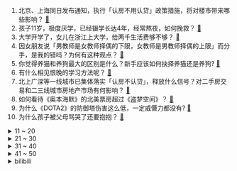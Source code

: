 1. 北京、上海同日发布通知，执行「认房不用认贷」政策措施，将对楼市带来哪些影响？ [:link:](https://www.zhihu.com/question/620177012)
2. 孩子11岁，极度厌学，已经辍学长达4年，经常熬夜，如何挽救？ [:link:](https://www.zhihu.com/question/620035176)
3. 大学开学了，女儿在浙江上大学，给两千生活费够不够？ [:link:](https://www.zhihu.com/question/619959093)
4. 因女朋友说「男教师是女教师择偶的下限，女教师是男教师择偶的上限」而分手，是我的错吗？为何有这种观点？ [:link:](https://www.zhihu.com/question/619195315)
5. 你觉得养猫和养狗最大的区别是什么？新手应该如何抉择养猫还是养狗? [:link:](https://www.zhihu.com/question/613648764)
6. 有什么相见恨晚的学习方法呢？ [:link:](https://www.zhihu.com/question/268565678)
7. 北上广深等一线城市已集体落实「认房不认贷」，释放什么信号？对二手房交易和二三线城市房地产市场有何影响？ [:link:](https://www.zhihu.com/question/620181211)
8. 如何看待《奥本海默》的北美票房超过《盗梦空间》？ [:link:](https://www.zhihu.com/question/619375441)
9. 为什么《DOTA2》的防御塔伤害这么低，一定威慑力都没有? [:link:](https://www.zhihu.com/question/620015338)
10. 为什么孩子被父母骂哭了还要抱抱？ [:link:](https://www.zhihu.com/question/615833179)
<details>
<summary>11 ~ 20</summary>

11. 北京、上海、深圳、河南多地公布首套商业性个人住房贷款利率下限，有人利息少了 41 万，哪些人将受益？ [:link:](https://www.zhihu.com/question/620154745)
12. 冷兵器时代怎么对付大量披甲战象？ [:link:](https://www.zhihu.com/question/450137451)
13. 韩媒曝「成龙金喜善时隔 18 年再度合作拍《神话 2》」，对此如何评价？你有哪些期待？ [:link:](https://www.zhihu.com/question/619988995)
14. 在制作漫画改编的动画时，原画是否每次都需要学习漫画家的画风？ [:link:](https://www.zhihu.com/question/23168506)
15. 如何评价《超级马力欧兄弟：惊奇》任天堂专属直面会？ [:link:](https://www.zhihu.com/question/620065156)
16. 荷兰光刻机出口管制明日生效，商务部回应中荷是否有新的磋商结果，哪些信息值得关注？ [:link:](https://www.zhihu.com/question/620003791)
17. 住在男朋友家里，他总是要我在他家打扫卫生做家务，我不想做，两人总因为这个事吵架，是我的问题吗？ [:link:](https://www.zhihu.com/question/619329286)
18. 如何评价《披荆斩棘》第三季的一公舞台（上）？ [:link:](https://www.zhihu.com/question/620115393)
19. 证监会强化对高频交易的监管，沪深交易所对申报笔数达两万笔以上等四类交易行为实时监控，哪些信息值得关注？ [:link:](https://www.zhihu.com/question/620177686)
20. 什么是企业社会责任？怎样的企业算是有企业社会责任？ [:link:](https://www.zhihu.com/question/19957607)
</details>
<details>
<summary>21 ~ 30</summary>

21. 日本福岛核污染水排海进入第 5 天，累计排放量已超千吨，目前影响如何？ [:link:](https://www.zhihu.com/question/619552802)
22. 无钥匙进入功能实用吗？ [:link:](https://www.zhihu.com/question/617714157)
23. 做竞赛题厉害的人适合去科研吗？ [:link:](https://www.zhihu.com/question/615484050)
24. 你认为什么样的工作容易被取代？你目前的工作容易被替代么？ [:link:](https://www.zhihu.com/question/619160841)
25. 电影《奥本海默》有哪些看似不经意，但却很重要或别有深意的细节？ [:link:](https://www.zhihu.com/question/619675583)
26. 你的科研能力从什么时候开始突飞猛进的？ [:link:](https://www.zhihu.com/question/524855881)
27. 如何看待颜宁入选2023年院士有效候选人名单？ [:link:](https://www.zhihu.com/question/619969641)
28. 怎么才能避免孩子厌学？ [:link:](https://www.zhihu.com/question/619468724)
29. 人生中的哪个决定，让你命运的齿轮开始倒转？ [:link:](https://www.zhihu.com/question/620148348)
30. 民事诉讼法修改表决通过，2024 年1 月 1 日起施行，有哪些变化？哪些信息值得关注？ [:link:](https://www.zhihu.com/question/620121224)
</details>
<details>
<summary>31 ~ 40</summary>

31. 如何看待9月1日荣耀在IFA发布的荣耀V Purse折叠屏手机？有哪些亮点和槽点？ [:link:](https://www.zhihu.com/question/620171885)
32. 有没有读博的人给目前研三工科女生的忠告? [:link:](https://www.zhihu.com/question/619810865)
33. 《崩坏：星穹铁道》千星纪游PV「仙舟通鉴•五龙远徙」传达出了什么样的文化内核？ [:link:](https://www.zhihu.com/question/619376493)
34. 换季皮肤敏感泛红，有哪些舒缓修护的精华水乳推荐？ [:link:](https://www.zhihu.com/question/616665211)
35. 央行 9 月 15 日起下调金融机构外汇存款准备金率 2 个百分点，将产生哪些影响？ [:link:](https://www.zhihu.com/question/620117328)
36. 北京公布「首套房贷利率下限为  LPR+55 个 BP 」，会带来哪些影响？ [:link:](https://www.zhihu.com/question/620142169)
37. 如何评价二次元手游《闪耀 优俊少女（赛马娘）》国服表现？ [:link:](https://www.zhihu.com/question/619773301)
38. 如何评价《乐队的夏天》第三季第四期？ [:link:](https://www.zhihu.com/question/620115170)
39. 如何看待《原神》公布林尼、琳妮特和菲米尼的新立绘？ [:link:](https://www.zhihu.com/question/620185268)
40. 开学第一天，你有哪些难忘的经历？ [:link:](https://www.zhihu.com/question/619680519)
</details>
<details>
<summary>41 ~ 50</summary>

41. 如何评价贝塞斯达新作《星空》首发评分IGN、GS双7，这款游戏哪里不符合期待了吗？ [:link:](https://www.zhihu.com/question/620087133)
42. 入职第一天，给新同事带点什么礼物好？ [:link:](https://www.zhihu.com/question/619704045)
43. 3岁半孩子不想去幼儿园，要不要硬送？ [:link:](https://www.zhihu.com/question/618731043)
44. 如果动物会说话，你最想和哪种动物交谈？ [:link:](https://www.zhihu.com/question/614794825)
45. 如何评价《英雄联盟》新英雄「贝蕾亚」的技能设定？ [:link:](https://www.zhihu.com/question/619988927)
46. 描写「秋」的古诗词有哪些？ [:link:](https://www.zhihu.com/question/620130346)
47. 在《王者荣耀》中有哪些战绩截图让你珍藏很久？ [:link:](https://www.zhihu.com/question/619836046)
48. 3毫秒之内一个订单重复提交两次，java后台怎么防止订单重复提交？跪求大神解惑？ [:link:](https://www.zhihu.com/question/394163745)
49. 《崩坏：星穹铁道》大家饮月池子战况如何，抽到大青龙了么？ [:link:](https://www.zhihu.com/question/619818188)
50. 看书应该先看什么类的书？ [:link:](https://www.zhihu.com/question/611169301)
</details><details>
<summary>bilibili</summary>

</details>